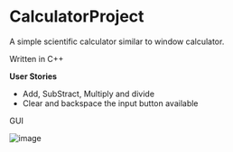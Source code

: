 # CalculatorProject

A simple scientific calculator similar to window calculator.

Written in C++

<strong>User Stories</strong>

* Add, SubStract, Multiply and divide
* Clear and backspace the input button available

GUI

![image](https://user-images.githubusercontent.com/90677197/183236906-c3bce871-44cc-4356-b870-a84f3e749e87.png)
